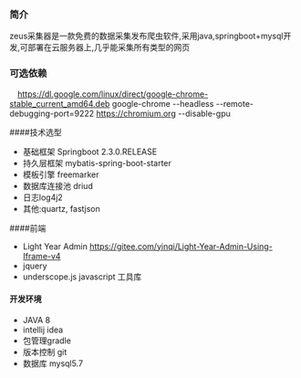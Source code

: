 ### 简介
zeus采集器是一款免费的数据采集发布爬虫软件,采用java,springboot+mysql开发,可部署在云服务器上,几乎能采集所有类型的网页
### 可选依赖
 https://dl.google.com/linux/direct/google-chrome-stable_current_amd64.deb
 google-chrome --headless --remote-debugging-port=9222 https://chromium.org --disable-gpu

####技术选型
 - 基础框架 Springboot 2.3.0.RELEASE
 - 持久层框架 mybatis-spring-boot-starter
 - 模板引擎 freemarker
 - 数据库连接池 driud
 - 日志log4j2
 - 其他:quartz, fastjson
 
 ####前端
  - Light Year Admin https://gitee.com/yinqi/Light-Year-Admin-Using-Iframe-v4
  - jquery
  - underscope.js javascript 工具库
 #### 开发环境
  - JAVA 8
  - intellij idea
  - 包管理gradle
  - 版本控制 git
  - 数据库 mysql5.7
